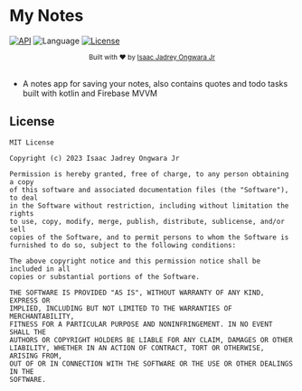 # My Notes
[![API](https://img.shields.io/badge/API-21%2B-brightgreen.svg?style=flat)](https://android-arsenal.com/api?level=21)
![Language](https://img.shields.io/badge/language-Kotlin-orange.svg)
[![License](https://img.shields.io/badge/license-MIT-blue.svg)](https://github.com/isaacjadrey/My-Notes/LICENSE)

<div align="center">
  <sub>Built with ❤︎ by
  <a href="https://github.com/isaacjadrey">Isaac Jadrey Ongwara Jr</a>
</div>
<br/>

- A notes app for saving your notes, also contains quotes and todo tasks built with kotlin and Firebase
  MVVM



License
----------

    MIT License

    Copyright (c) 2023 Isaac Jadrey Ongwara Jr

    Permission is hereby granted, free of charge, to any person obtaining a copy
    of this software and associated documentation files (the "Software"), to deal
    in the Software without restriction, including without limitation the rights
    to use, copy, modify, merge, publish, distribute, sublicense, and/or sell
    copies of the Software, and to permit persons to whom the Software is
    furnished to do so, subject to the following conditions:

    The above copyright notice and this permission notice shall be included in all
    copies or substantial portions of the Software.

    THE SOFTWARE IS PROVIDED "AS IS", WITHOUT WARRANTY OF ANY KIND, EXPRESS OR
    IMPLIED, INCLUDING BUT NOT LIMITED TO THE WARRANTIES OF MERCHANTABILITY,
    FITNESS FOR A PARTICULAR PURPOSE AND NONINFRINGEMENT. IN NO EVENT SHALL THE
    AUTHORS OR COPYRIGHT HOLDERS BE LIABLE FOR ANY CLAIM, DAMAGES OR OTHER
    LIABILITY, WHETHER IN AN ACTION OF CONTRACT, TORT OR OTHERWISE, ARISING FROM,
    OUT OF OR IN CONNECTION WITH THE SOFTWARE OR THE USE OR OTHER DEALINGS IN THE
    SOFTWARE.